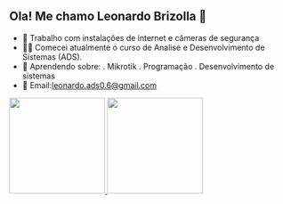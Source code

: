 ## Ola! Me chamo Leonardo Brizolla 👋

- 🔭 Trabalho com instalações de internet e câmeras de segurança
- 👨‍🎓 Comecei atualmente o curso de Analise e Desenvolvimento de Sistemas (ADS).
- 🧠 Aprendendo sobre:
. Mikrotik
. Programação
. Desenvolvimento de sistemas  
- 📮 Email:leonardo.ads0.6@gmail.com

<div>
 <a href="https://github.com/Leonardobrizolla">
 <img height="172em" src="https://github-readme-stats.vercel.app/api?username=Leonardobrizolla&show_icons=true&theme=tokyonight&include_all_commits=true&count_private=true"/>
<img height="172em" src="http://github-readme-stats.vercel.app/api/top-langs/?username=Leonardobrizolla&layout=compact&langs_count=16&theme=dark"/>
 </div>







